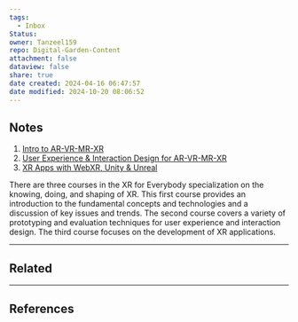 ```yaml
---
tags:
  - Inbox
Status: 
owner: Tanzeel159
repo: Digital-Garden-Content
attachment: false
dataview: false
share: true
date created: 2024-04-16 06:47:57
date modified: 2024-10-20 08:06:52
---
```

## Notes

1) [Intro to AR-VR-MR-XR](Intro%20to%20AR-VR-MR-XR.md)
2) [User Experience & Interaction Design for AR-VR-MR-XR](User%20Experience%20&%20Interaction%20Design%20for%20AR-VR-MR-XR.md)
3) [XR Apps with WebXR, Unity & Unreal](Developing%20AR/VR/MR/XR%20Apps%20with%20WebXR,%20Unity%20&%20Unreal.md)

There are three courses in the XR for Everybody specialization on the knowing, doing, and shaping of XR. This first course provides an introduction to the fundamental concepts and technologies and a discussion of key issues and trends. The second course covers a variety of prototyping and evaluation techniques for user experience and interaction design. The third course focuses on the development of XR applications.















---
## Related





---
## References